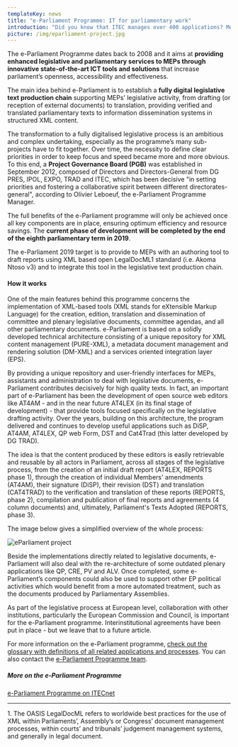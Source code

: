 ```yaml
---
templateKey: news
title: "e-Parliament Programme: IT for parliamentary work"
introduction: "Did you know that ITEC manages over 400 applications? Most of them support the parliament in its core business: drafting legislation. Members churn out over 5000 reports and opinions every year, resulting in more than 200 legislative acts. We had a look behind the scenes to see how IT supports parliamentary work through the e-Parliament Programme."
picture: /img/eparliament-project.jpg
---
```


The e-Parliament Programme dates back to 2008 and it aims at **providing enhanced legislative and parliamentary services to MEPs through innovative state-of-the-art ICT tools and solutions** that increase parliament’s openness, accessibility and effectiveness.

The main idea behind e-Parliament is to establish a **fully digital legislative text production chain** supporting MEPs’ legislative activity, from drafting (or reception of external documents) to translation, providing verified and translated parliamentary texts to information dissemination systems in structured XML content.

The transformation to a fully digitalised legislative process is an ambitious and complex undertaking, especially as the programme’s many sub-projects have to fit together. Over time, the necessity to define clear priorities in order to keep focus and speed became more and more obvious. To this end, a **Project Governance Board (PGB)** was established in September 2012, composed of Directors and Directors-General from DG PRES, IPOL, EXPO, TRAD and ITEC, which has been decisive "in setting priorities and fostering a collaborative spirit between different directorates-general", according to Olivier Leboeuf, the e-Parliament Programme Manager.

The full benefits of the e-Parliament programme will only be achieved once all key components are in place, ensuring optimum efficiency and resource savings. The **current phase of development will be completed by the end of the eighth parliamentary term in 2019**.

The e-Parliament 2019 target is to provide to MEPs with an authoring tool to draft reports using XML based open LegalDocML1 standard (i.e. Akoma Ntoso v3) and to integrate this tool in the legislative text production chain.

#### How it works

One of the main features behind this programme concerns the implementation of XML-based tools (XML stands for eXtensible Markup Language) for the creation, edition, translation and dissemination of committee and plenary legislative documents, committee agendas, and all other parliamentary documents. e-Parliament is based on a solidly developed technical architecture consisting of a unique repository for XML content management (PURE-XML), a metadata document management and rendering solution (DM-XML) and a services oriented integration layer (EPS).

By providing a unique repository and user-friendly interfaces for MEPs, assistants and administration to deal with legislative documents, e-Parliament contributes decisively for high quality texts. In fact, an important part of e-Parliament has been the development of open source web editors like AT4AM - and in the near future AT4LEX (in its final stage of development) - that provide tools focused specifically on the legislative drafting activity. Over the years, building on this architecture, the program delivered and continues to develop useful applications such as DiSP, AT4AM, AT4LEX, QP web Form, DST and Cat4Trad (this latter developed by DG TRAD).

The idea is that the content produced by these editors is easily retrievable and reusable by all actors in Parliament, across all stages of the legislative process, from the creation of an initial draft report (AT4LEX, REPORTS phase 1), through the creation of individual Members' amendments (AT4AM), their signature (DiSP), their revision (DST) and translation (CAT4TRAD) to the verification and translation of these reports (REPORTS, phase 2), compilation and publication of final reports and agreements (4 column documents) and, ultimately, Parliament's Texts Adopted (REPORTS, phase 3).

The image below gives a simplified overview of the whole process:

![eParliament project](/img/eparliament-project-1.jpg)

Beside the implementations directly related to legislative documents, e-Parliament will also deal with the re-architecture of some outdated plenary applications like QP, CRE, PV and ALV. Once completed, some e-Parliament’s components could also be used to support other EP political activities which would benefit from a more automated treatment, such as the documents produced by Parliamentary Assemblies.

As part of the legislative process at European level, collaboration with other institutions, particularly the European Commission and Council, is important for the e-Parliament programme. Interinstitutional agreements have been put in place - but we leave that to a future article.

For more information on the e-Parliament programme, [check out the glossary with definitions of all related applications and processes](http://ep-technology.tumblr.com/post/159821575194/e-parliament-programme-glossary). You can also contact the [e-Parliament Programme team](mailto:e-Parliament@europarl.europa.eu).

##### More on the e-Parliament Programme

[e-Parliament Programme on ITECnet](http://www.itecnet.ep.parl.union.eu/itecnet/cms/homepage/top_itec_projects/projects_eparliament)

---

1\. The OASIS LegalDocML refers to worldwide best practices for the use of XML within Parliaments’, Assembly’s or Congress’ document management processes, within courts’ and tribunals’ judgement management systems, and generally in legal document.
